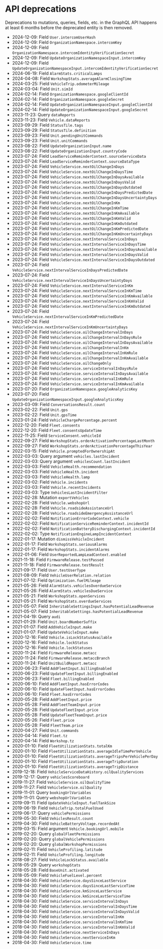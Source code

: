 # API deprecations
Deprecations to mutations, queries, fields, etc. in the GraphQL API happens at least 6 months before the deprecated entity is then removed.

 * 2024-12-09: Field `User.intercomUserHash`
 * 2024-12-09: Field `OrganizationNamespace.intercomKey`
 * 2024-12-09: Field `OrganizationNamespace.intercomIdentityVerificationSecret`
 * 2024-12-09: Field `UpdateOrganizationNamespaceInput.intercomKey`
 * 2024-12-09: Field `UpdateOrganizationNamespaceInput.intercomIdentityVerificationSecret`
 * 2024-06-19: Field `AlarmStats.criticalLamps`
 * 2024-04-08: Field `WorkshopStats.averageAlarmClosingTime`
 * 2024-03-25: Field `VehicleTrip.odometerMileage`
 * 2024-03-04: Field `Unit.simId`
 * 2024-02-14: Field `OrganizationNamespace.googleClientId`
 * 2024-02-14: Field `OrganizationNamespace.googleSecret`
 * 2024-02-14: Field `UpdateOrganizationNamespaceInput.googleClientId`
 * 2024-02-14: Field `UpdateOrganizationNamespaceInput.googleSecret`
 * 2023-11-23: Query `dataReports`
 * 2023-11-23: Field `Vehicle.dataReports`
 * 2023-09-29: Field `StatusTile.tags`
 * 2023-09-29: Field `StatusTile.definition`
 * 2023-09-23: Field `Unit.pendingUnitCommands`
 * 2023-09-23: Field `Unit.unitCommands`
 * 2023-08-22: Field `UpdateOrganizationInput.name`
 * 2023-08-22: Field `UpdateOrganizationInput.countryCode`
 * 2023-07-24: Field `LeadServiceReminderContext.sourceServiceData`
 * 2023-07-24: Field `LeadServiceReminderContext.sourceDataType`
 * 2023-07-24: Field `VehicleService.nextOilChangeInDays`
 * 2023-07-24: Field `VehicleService.nextOilChangeInDaysTime`
 * 2023-07-24: Field `VehicleService.nextOilChangeInDaysAvailable`
 * 2023-07-24: Field `VehicleService.nextOilChangeInDaysValid`
 * 2023-07-24: Field `VehicleService.nextOilChangeInDaysOutdated`
 * 2023-07-24: Field `VehicleService.nextOilChangeInDaysPredictedDate`
 * 2023-07-24: Field `VehicleService.nextOilChangeInDaysUncertaintyDays`
 * 2023-07-24: Field `VehicleService.nextOilChangeInKm`
 * 2023-07-24: Field `VehicleService.nextOilChangeInKmTime`
 * 2023-07-24: Field `VehicleService.nextOilChangeInKmAvailable`
 * 2023-07-24: Field `VehicleService.nextOilChangeInKmValid`
 * 2023-07-24: Field `VehicleService.nextOilChangeInKmOutdated`
 * 2023-07-24: Field `VehicleService.nextOilChangeInKmPredictedDate`
 * 2023-07-24: Field `VehicleService.nextOilChangeInKmUncertaintyDays`
 * 2023-07-24: Field `VehicleService.nextIntervalServiceInDays`
 * 2023-07-24: Field `VehicleService.nextIntervalServiceInDaysTime`
 * 2023-07-24: Field `VehicleService.nextIntervalServiceInDaysAvailable`
 * 2023-07-24: Field `VehicleService.nextIntervalServiceInDaysValid`
 * 2023-07-24: Field `VehicleService.nextIntervalServiceInDaysOutdated`
 * 2023-07-24: Field `VehicleService.nextIntervalServiceInDaysPredictedDate`
 * 2023-07-24: Field `VehicleService.nextIntervalServiceInDaysUncertaintyDays`
 * 2023-07-24: Field `VehicleService.nextIntervalServiceInKm`
 * 2023-07-24: Field `VehicleService.nextIntervalServiceInKmTime`
 * 2023-07-24: Field `VehicleService.nextIntervalServiceInKmAvailable`
 * 2023-07-24: Field `VehicleService.nextIntervalServiceInKmValid`
 * 2023-07-24: Field `VehicleService.nextIntervalServiceInKmOutdated`
 * 2023-07-24: Field `VehicleService.nextIntervalServiceInKmPredictedDate`
 * 2023-07-24: Field `VehicleService.nextIntervalServiceInKmUncertaintyDays`
 * 2023-07-24: Field `VehicleService.oilChangeIntervalInDays`
 * 2023-07-24: Field `VehicleService.oilChangeIntervalInDaysRule`
 * 2023-07-24: Field `VehicleService.oilChangeIntervalInDaysAvailable`
 * 2023-07-24: Field `VehicleService.oilChangeIntervalInKm`
 * 2023-07-24: Field `VehicleService.oilChangeIntervalInKmRule`
 * 2023-07-24: Field `VehicleService.oilChangeIntervalInKmAvailable`
 * 2023-07-24: Field `VehicleService.oilChangeOnly`
 * 2023-07-24: Field `VehicleService.serviceIntervalInDaysRule`
 * 2023-07-24: Field `VehicleService.serviceIntervalInDaysAvailable`
 * 2023-07-24: Field `VehicleService.serviceIntervalInKmRule`
 * 2023-07-24: Field `VehicleService.serviceIntervalInKmAvailable`
 * 2023-07-20: Field `OrganizationNamespace.googleAnalyticsKey`
 * 2023-07-20: Field `UpdateOrganizationNamespaceInput.googleAnalyticsKey`
 * 2023-03-09: Field `ConversationsResult.count`
 * 2023-02-22: Field `Unit.gps`
 * 2023-02-22: Field `Unit.gpsTime`
 * 2023-01-24: Field `VehicleChargePercentage.percent`
 * 2022-12-20: Field `Fleet.consents`
 * 2022-12-20: Field `Fleet.consentsUpdateTime`
 * 2022-11-25: Field `ServiceConsent.vehicleId`
 * 2022-09-27: Field `WorkshopStats.orderActivationPercentageLastMonth`
 * 2022-09-27: Field `WorkshopStats.orderActivationPercentageThisYear`
 * 2022-03-15: Field `Vehicle.promptedForOwnershipAt`
 * 2022-03-03: Query argument `vehicles.lastIncident`
 * 2022-03-03: Query argument `vehiclesCount.lastIncident`
 * 2022-03-03: Field `VehicleHealth.recommendation`
 * 2022-03-03: Field `VehicleHealth.incident`
 * 2022-03-03: Field `VehicleHealth.lamp`
 * 2022-03-02: Field `Vehicle.incidents`
 * 2022-03-03: Field `Vehicle.recentIncidents`
 * 2022-03-03: Type `VehiclesLastIncidentFilter`
 * 2022-02-28: Mutation `exportVehicles`
 * 2022-02-28: Field `Vehicle.webshopUrl`
 * 2022-02-28: Field `Vehicle.roadsideAssistanceUrl`
 * 2022-02-28: Field `Vehicle.roadsideEmergencyAssistanceUrl`
 * 2022-02-02: Field `NotificationErrorCodeContext.vehicle`
 * 2022-02-02: Field `NotificationServiceReminderContext.incidentId`
 * 2022-02-02: Field `NotificationBatteryDischargingContext.incidentId`
 * 2022-02-02: Type `NotificationEngineLampIncidentContext`
 * 2022-01-17: Mutation `dismissVehicleIncident`
 * 2022-01-17: Field `WorkshopStats.seriousAlarms`
 * 2022-01-17: Field `WorkshopStats.incidentAlarms`
 * 2022-01-06: Field `UserReportedLampLeadContext.enabled`
 * 2021-11-18: Field `FirmwareRelease.testPassed`
 * 2021-11-18: Field `FirmwareRelease.testResult`
 * 2021-09-17: Field `User.testUserType`
 * 2021-08-09: Field `VehicleUserRelation.relation`
 * 2021-07-12: Field `Optimization.fuelMileage`
 * 2021-05-26: Field `AlarmStats.vehiclesOverdueService`
 * 2021-05-26: Field `AlarmStats.vehiclesDueService`
 * 2021-05-21: Field `WorkshopStats.openServices`
 * 2021-05-21: Field `WorkshopStats.overdueServices`
 * 2021-05-07: Field `InheritableSettingsInput.hasPotentialLeadRevenue`
 * 2021-05-07: Field `InheritableSettings.hasPotentialLeadRevenue`
 * 2021-04-19: Query `audi`
 * 2021-01-29: Field `Unit.boardNumberSuffix`
 * 2021-01-07: Field `AddVehicleInput.make`
 * 2021-01-07: Field `UpdateVehicleInput.make`
 * 2020-12-16: Field `Vehicle.isLockStatusAvailable`
 * 2020-12-16: Field `Vehicle.lockStatus`
 * 2020-12-16: Field `Vehicle.lockStatuses`
 * 2020-11-24: Field `FirmwareRelease.metacc`
 * 2020-11-24: Field `FirmwareRelease.metaccBranch`
 * 2020-11-24: Field `UnitBuildReport.metacc`
 * 2020-06-23: Field `AddFleetInput.billingEnabled`
 * 2020-06-23: Field `UpdateFleetInput.billingEnabled`
 * 2020-06-23: Field `Fleet.billingEnabled`
 * 2020-06-10: Field `AddFleetInput.hasErrorCodes`
 * 2020-06-10: Field `UpdateFleetInput.hasErrorCodes`
 * 2020-06-10: Field `Fleet.hasErrorCodes`
 * 2020-05-28: Field `AddFleetInput.price`
 * 2020-05-28: Field `AddFleetTeamInput.price`
 * 2020-05-28: Field `UpdateFleetInput.price`
 * 2020-05-28: Field `UpdateFleetTeamInput.price`
 * 2020-05-26: Field `Fleet.price`
 * 2020-05-28: Field `FleetTeam.price`
 * 2020-04-27: Field `Unit.commands`
 * 2020-04-14: Field `Fleet.tz`
 * 2020-04-14: Field `Workshop.tz`
 * 2020-01-10: Field `FleetUtilizationStats.totalKm`
 * 2020-01-10: Field `FleetUtilizationStats.averageIdleTimePerVehicle`
 * 2020-01-10: Field `FleetUtilizationStats.averageTripsPerVehiclePerDay`
 * 2020-01-10: Field `FleetUtilizationStats.averageTripDuration`
 * 2020-01-10: Field `FleetUtilizationStats.averageTripDistance`
 * 2019-12-18: Field `VehicleServiceDataHistory.oilQualityServices`
 * 2019-12-17: Query `vehiclesScoreboard`
 * 2019-11-27: Field `VehicleService.oilQualityTime`
 * 2019-11-27: Field `VehicleService.oilQuality`
 * 2019-11-01: Query `bookingUrlVariables`
 * 2019-11-01: Query `webshopUrlVariables`
 * 2019-09-11: Field `UpdateVehicleInput.fuelTankSize`
 * 2019-06-19: Field `VehicleTrip.totalFuelUsed`
 * 2019-06-17: Query `vehiclePermissions`
 * 2019-05-30: Field `VehiclesResult.count`
 * 2019-04-30: Field `VehicleBatteryVoltage.recordedAt`
 * 2019-03-15: Field argument `Vehicle.bookingUrl.mobile`
 * 2019-02-20: Query `globalFleetPermissions`
 * 2019-02-20: Query `globalVehiclePermissions`
 * 2019-02-20: Query `globalWorkshopPermissions`
 * 2019-02-11: Field `VehicleProfiling.latitude`
 * 2019-02-11: Field `VehicleProfiling.longitude`
 * 2018-08-27: Field `VehicleLockStatus.available`
 * 2018-05-29: Query `workshopStats`
 * 2018-05-28: Field `BaseUnit.activated`
 * 2018-05-09: Field `VehicleFuelLevel.percent`
 * 2018-04-30: Field `VehicleService.daysSinceLastService`
 * 2018-04-30: Field `VehicleService.daysSinceLastServiceTime`
 * 2018-04-30: Field `VehicleService.kmSinceLastService`
 * 2018-04-30: Field `VehicleService.kmSinceLastServiceTime`
 * 2018-04-30: Field `VehicleService.serviceIntervalInDays`
 * 2018-04-30: Field `VehicleService.serviceIntervalInDaysTime`
 * 2018-04-30: Field `VehicleService.serviceIntervalInDaysValid`
 * 2018-04-30: Field `VehicleService.serviceIntervalInKm`
 * 2018-04-30: Field `VehicleService.serviceIntervalInKmTime`
 * 2018-04-30: Field `VehicleService.serviceIntervalInKmValid`
 * 2018-04-30: Field `VehicleService.nextServiceInDays`
 * 2018-04-30: Field `VehicleService.nextServiceInKm`
 * 2018-04-30: Field `VehicleService.time`
